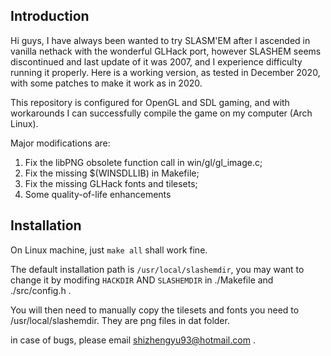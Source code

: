 ## Introduction
Hi guys, I have always been wanted to try SLASM'EM after I ascended in vanilla nethack with the wonderful GLHack port, however SLASHEM seems discontinued and last update of it was 2007, and I experience difficulty running it properly. Here is a working version, as tested in December 2020, with some patches to make it work as in 2020.

This repository is configured for OpenGL and SDL gaming, and with workarounds I can successfully compile the game on my computer (Arch Linux).

Major modifications are:
1. Fix the libPNG obsolete function call in win/gl/gl_image.c;
2. Fix the missing $(WINSDLLIB) in Makefile;
3. Fix the missing GLHack fonts and tilesets;
4. Some quality-of-life enhancements

## Installation
On Linux machine, just `make all` shall work fine.

The default installation path is `/usr/local/slashemdir`, you may want to change it by modifing `HACKDIR` AND `SLASHEMDIR` in ./Makefile and ./src/config.h .

You will then need to manually copy the tilesets and fonts you need to /usr/local/slashemdir. They are png files in dat folder.

in case of bugs, please email shizhengyu93@hotmail.com .

